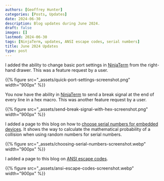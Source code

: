 ```yaml
---
authors: [Geoffrey Hunter]
categories: [Posts, Updates]
date: 2024-06-30
description: Blog updates during June 2024.
draft: false
images: []
lastmod: 2024-06-30
tags: [NinjaTerm, updates, ANSI escape codes, serial numbers]
title: June 2024 Updates
type: post
---
```


I added the ability to change basic port settings in [NinjaTerm](https://ninjaterm.mbedded.ninja/app) from the right-hand drawer. This was a feature request by a user.

{{% figure src="_assets/quick-port-settings-screenshot.png" width="900px" %}}

You now have the ability in [NinjaTerm](https://ninjaterm.mbedded.ninja/app) to send a break signal at the end of every line in a hex macro. This was another feature request by a user.

{{% figure src="_assets/send-break-signal-with-hex-screenshot.png" width="900px" %}}

I added a page to this blog on how to [choose serial numbers for embedded devices](/programming/firmware/choosing-serial-numbers-for-embedded-products/). It shows the way to calculate the mathematical probability of a collision when using random numbers for serial numbers.

{{% figure src="_assets/choosing-serial-numbers-screenshot.webp" width="900px" %}}

I added a page to this blog on [ANSI escape codes](/programming/ansi-escape-sequences/).

{{% figure src="_assets/ansi-escape-codes-screenshot.webp" width="900px" %}}
